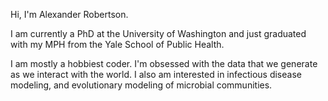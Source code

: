 Hi, I'm Alexander Robertson. 

I am currently a PhD at the University of Washington and just graduated with my MPH from the Yale School of Public Health.

I am mostly a hobbiest coder. I'm obsessed with the data that we generate as we interact with the world. 
I also am interested in infectious disease modeling, and evolutionary modeling of microbial communities.
